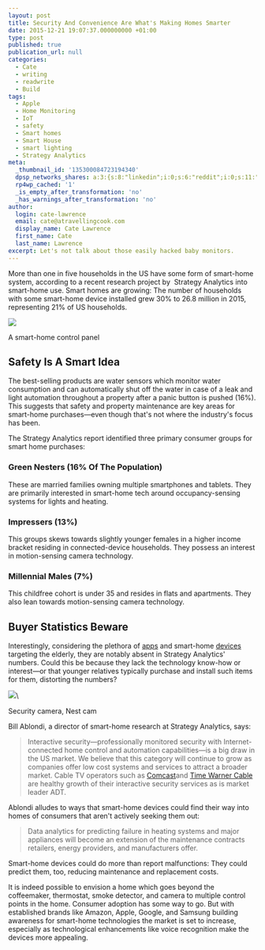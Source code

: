 ```yaml
---
layout: post
title: Security And Convenience Are What's Making Homes Smarter
date: 2015-12-21 19:07:37.000000000 +01:00
type: post
published: true
publication_url: null
categories:
  - Cate
  - writing
  - readwrite
  - Build
tags:
  - Apple
  - Home Monitoring
  - IoT
  - safety
  - Smart homes
  - Smart House
  - smart lighting
  - Strategy Analytics
meta:
  _thumbnail_id: '135300084723194340'
  dpsp_networks_shares: a:3:{s:8:"linkedin";i:0;s:6:"reddit";i:0;s:11:"google-plus";i:0;}
  rp4wp_cached: '1'
  _is_empty_after_transformation: 'no'
  _has_warnings_after_transformation: 'no'
author:
  login: cate-lawrence
  email: cate@atravellingcook.com
  display_name: Cate Lawrence
  first_name: Cate
  last_name: Lawrence
excerpt: Let's not talk about those easily hacked baby monitors.
---
```

More than one in five households in the US have some form of smart-home
system, according to a recent research project by  Strategy Analytics
into smart-home use. Smart homes are growing: The number of households
with some smart-home device installed grew 30% to 26.8 million in 2015,
representing 21% of US households.

![](rw-import/MTM1MzAwMDUyNTEwODk2MDk4.png)

A smart-home control panel

Safety Is A Smart Idea
----------------------

The best-selling products are water sensors which monitor water
consumption and can automatically shut off the water in case of a leak
and light automation throughout a property after a panic button is
pushed (16%). This suggests that safety and property maintenance are key
areas for smart-home purchases—even though that's not where the
industry's focus has been.

The Strategy Analytics report identified three primary consumer groups
for smart home purchases:

### Green Nesters (16% Of The Population)

These are married families owning multiple smartphones and tablets. They
are primarily interested in smart-home tech around occupancy-sensing
systems for lights and heating.

### Impressers (13%)

This groups skews towards slightly younger females in a higher income
bracket residing in connected-device households. They possess an
interest in motion-sensing camera technology.

### Millennial Males (7%)

This childfree cohort is under 35 and resides in flats and apartments.
They also lean towards motion-sensing camera technology.

Buyer Statistics Beware
-----------------------

Interestingly, considering the plethora of
[apps](http://appcrawlr.com/ios-apps/best-apps-elderly-parents) and
smart-home
[devices](http://www.makeuseof.com/tag/8-devices-elderly-relatives-safe-at-home/)
targeting the elderly, they are notably absent in Strategy Analytics'
numbers. Could this be because they lack the technology know-how or
interest—or that younger relatives typically purchase and install such
items for them, distorting the numbers? 

![](rw-import/MTM1Mjk5OTg2NDc1NzUxOTAy.jpg)\

Security camera, Nest cam

Bill Ablondi, a director of smart-home research at Strategy Analytics,
says: 

> Interactive security—professionally monitored security with
> Internet-connected home control and automation capabilities—is a big
> draw in the US market. We believe that this category will continue to
> grow as companies offer low cost systems and services to attract a
> broader market. Cable TV operators such as
> [Comcast](http://corporate.comcast.com/news-information/news-feed/the-future-of-the-home-bringing-the-power-of-the-cloud-to-home-management)and
> [Time Warner
> Cable](http://www.timewarnercable.com/en/intelligenthome/overview.html)
> are healthy growth of their interactive security services as is market
> leader ADT.

Ablondi alludes to ways that smart-home devices could find their way
into homes of consumers that aren't actively seeking them out:

> Data analytics for predicting failure in heating systems and major
> appliances will become an extension of the maintenance contracts
> retailers, energy providers, and manufacturers offer. 

Smart-home devices could do more than report malfunctions: They could
predict them, too, reducing maintenance and replacement costs.

It is indeed possible to envision a home which goes beyond the
coffeemaker, thermostat, smoke detector, and camera to multiple control
points in the home. Consumer adoption has some way to go. But with
established brands like Amazon, Apple, Google, and Samsung building
awareness for smart-home technologies the market is set to increase,
especially as technological enhancements like voice recognition make the
devices more appealing. 

